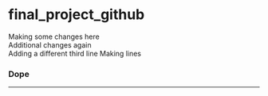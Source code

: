 # final_project_github
Making some changes here <br> 
Additional changes again <br>
Adding a different third line
Making lines








### Dope  
--- 

